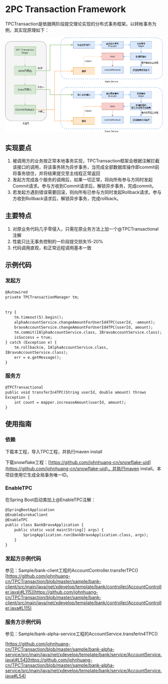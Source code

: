 # 2PC Transaction Framework

TPCTransaction是依据两阶段提交理论实现的分布式事务框架。以转帐事务为例，其实现原理如下：

![](/assets/Diagram.png)

## 实现要点

1. 被调用方的业务按正常本地事务实现，TPCTransaction框架会根据注解拦截该接口的调用，将该事务转为异步事务，当完成全部数据库操作即commit前将事务锁住，并将结果提交至主线程正常返回
2. 发起方完成各个服务的调用后，如果一切正常，将向所有参与方同时发起Commit请求。参与方收到Commit请求后，解锁异步事务，完成commit。
3. 若发起方遇到错误需要回滚，则向所有已参与方同时发起Rollback请求。参与方收到Rollback请求后，解锁异步事务，完成rollback。

## 主要特点

1. 对原业务代码几乎零侵入，只需在原业务方法上加一个@TPCTransactional注解
2. 性能只比无事务控制的一阶段提交损失15-20%
3. 代码调用直观，和正常远程调用基本一致

## 示例代码

### 发起方

```
@Autowired
private TPCTransactionManager tm;


try {
	tm.timeout(5).begin();
	alphaAccountService.changeAmountForUserId4TPC(userId, -amount);
	bravoAccountService.changeAmountForUserId4TPC(userId, amount);
	tm.commit(IAlphaAccountService.class, IBravoAccountService.class);
	isSuccess = true;
} catch (Exception e) {
	tm.rollback(e, IAlphaAccountService.class, IBravoAccountService.class);
	err = e.getMessage();
}
```

### 服务方

```
@TPCTransactional
public void transferIn4TPC(String userId, double amount) throws Exception {
	int count = mapper.increaseAmount(userId, amount);
}
```

## 使用指南

### 依赖

下载本工程，导入TPC工程，并执行maven install

下载snowflake工程：[https://github.com/johnhuang-cn/snowflake-uid](https://github.com/johnhuang-cn/snowflake-uid)，并执行maven install。本项目使用它生成全局事务唯一ID。


### EnableTPC

在Spring Boot启动类加上@EnableTPC注解：

```
@SpringBootApplication
@EnableEurekaClient
@EnableTPC
public class BankBravoApplication {
	public static void main(String[] args) {
		SpringApplication.run(BankBravoApplication.class, args);
	}
}
```

### 发起方示例代码

参见：Sample/bank-client工程的AccountController.transferTPC\(\)  
[https://github.com/johnhuang-cn/TPCTransaction/blob/master/sample/bank-client/src/main/java/net/xdevelop/template/bank/controller/AccountController.java\#L115](https://github.com/johnhuang-cn/TPCTransaction/blob/master/sample/bank-client/src/main/java/net/xdevelop/template/bank/controller/AccountController.java#L115)

### 服务方示例代码

参见：Sample/bank-alpha-service工程的AccountService.transferIn4TPC\(\)

[https://github.com/johnhuang-cn/TPCTransaction/blob/master/sample/bank-alpha-service/src/main/java/net/xdevelop/template/bank/service/AccountService.java\#L54](https://github.com/johnhuang-cn/TPCTransaction/blob/master/sample/bank-alpha-service/src/main/java/net/xdevelop/template/bank/service/AccountService.java#L54)
